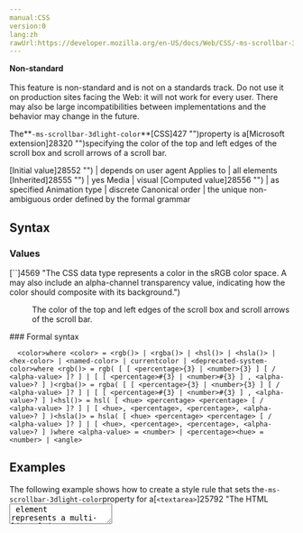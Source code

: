 ```yaml
---
manual:CSS
version:0
lang:zh
rawUrl:https://developer.mozilla.org/en-US/docs/Web/CSS/-ms-scrollbar-3dlight-color
---
```






**Non-standard**<br></br>This feature is non-standard and is not on a standards track. Do not use it on production sites facing the Web: it will not work for every user. There may also be large incompatibilities between implementations and the behavior may change in the future.






The**`-ms-scrollbar-3dlight-color`**[CSS]427 "")property is a[Microsoft extension]28320 "")specifying the color of the top and left edges of the scroll box and scroll arrows of a scroll bar.


[Initial value]28552 "") | depends on user agent 
Applies to | all elements 
[Inherited]28555 "") | yes 
Media | visual 
[Computed value]28556 "") | as specified 
Animation type | discrete 
Canonical order | the unique non-ambiguous order defined by the formal grammar 


## Syntax<a name="Syntax"></a>

### Values<a name="Values"></a>
<dl><dt id=''>[`<color>`]4569 "The <color> CSS data type represents a color in the sRGB color space. A <color> may also include an alpha-channel transparency value, indicating how the color should composite with its background.")</dt><dd>

The color of the top and left edges of the scroll box and scroll arrows of the scroll bar.

</dd></dl>
### Formal syntax<a name="Formal_syntax"></a>

```
  <color>where <color> = <rgb()> | <rgba()> | <hsl()> | <hsla()> | <hex-color> | <named-color> | currentcolor | <deprecated-system-color>where <rgb()> = rgb( [ [ <percentage>{3} | <number>{3} ] [ / <alpha-value> ]? ] | [ [ <percentage>#{3} | <number>#{3} ] , <alpha-value>? ] )<rgba()> = rgba( [ [ <percentage>{3} | <number>{3} ] [ / <alpha-value> ]? ] | [ [ <percentage>#{3} | <number>#{3} ] , <alpha-value>? ] )<hsl()> = hsl( [ <hue> <percentage> <percentage> [ / <alpha-value> ]? ] | [ <hue>, <percentage>, <percentage>, <alpha-value>? ] )<hsla()> = hsla( [ <hue> <percentage> <percentage> [ / <alpha-value> ]? ] | [ <hue>, <percentage>, <percentage>, <alpha-value>? ] )where <alpha-value> = <number> | <percentage><hue> = <number> | <angle>

```

## Examples<a name="Examples"></a>


The following example shows how to create a style rule that sets the`-ms-scrollbar-3dlight-color`property for a[`<textarea>`]25792 "The HTML <textarea> element represents a multi-line plain-text editing control.")element.



**Code example:**[http://samples.msdn.microsoft.com/workshop/samples/author/dhtml/refs/scrollbarColor.htm]37308 "")


```
<!DOCTYPE html>

<html>
<head>
  <title>scrollbar-3dlight-color</title>
  <style>
    .Blue3dLight {
      -ms-scrollbar-3dlight-color: blue;
      scrollbar-3dlight-color: blue; /* Use the standard when available. */
    }
  </style>
</head>
<body>
  <textarea class="Blue3dLight">The top and left edges of the 
      thumb and button-face elements in the scroll bar for this 
      element will be blue.</textarea>
</body>
</html>
```

## Specifications<a name="Specifications"></a>


Not part of any specification.


## Remarks<a name="Remarks"></a>


In Windows Internet Explorer 8, the`-ms-scrollbar-3dlight-color`attribute is an extension to CSS, and can be used as a synonym for`scrollbar-3dlight-color`in IE8 Standards Mode.



The scroll box is the rectangular box within a scroll bar that can be moved either up and down or left and right on a track to change the position of the content on the screen. The scroll arrows, located at each end of a scroll bar, are the square buttons containing the arrows that move the content on the screen in small increments, either up and down or left and right.



This property applies to elements that display a scroll bar. CSS enables scrolling on all objects through the[`overflow`]33028 "The overflow CSS property specifies what to do when an element's content is too large to fit in its block formatting context. It is a shorthand for the overflow-x and overflow-y properties.")property. These objects are not listed in the*Applies To*list for this property.




